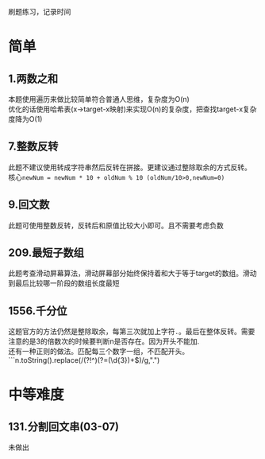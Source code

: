 刷题练习，记录时间   

# 简单

## 1.两数之和 
本题使用遍历来做比较简单符合普通人思维，复杂度为O(n)    
优化的话使用哈希表(x->target-x映射)来实现O(n)的复杂度，把查找target-x复杂度降为O(1)

## 7.整数反转
此题不建议使用转成字符串然后反转在拼接。更建议通过整除取余的方式反转。     
核心```newNum = newNum * 10 + oldNum % 10 (oldNum/10>0,newNum=0)```    

## 9.回文数
此题可使用整数反转，反转后和原值比较大小即可。且不需要考虑负数    

## 209.最短子数组    
此题考查滑动屏幕算法，滑动屏幕部分始终保持着和大于等于target的数组。滑动到最后比较哪一阶段的数组长度最短

## 1556.千分位    
这题官方的方法仍然是整除取余，每第三次就加上字符```.```。最后在整体反转。需要注意的是3的倍数次的时候要判断n是否存在。因为开头不能加.     
还有一种正则的做法。匹配每三个数字一组，不匹配开头。```n.toString().replace(/(?!^)(?=(\d{3})+$)/g,".")    


# 中等难度

## 131.分割回文串(03-07)   
未做出